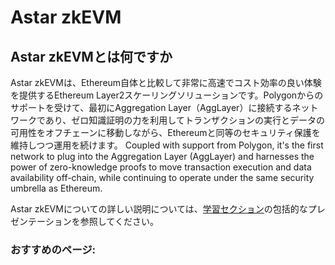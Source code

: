 # Astar zkEVM

## Astar zkEVMとは何ですか

Astar zkEVMは、Ethereum自体と比較して非常に高速でコスト効率の良い体験を提供するEthereum Layer2スケーリングソリューションです。Polygonからのサポートを受けて、最初にAggregation Layer（AggLayer）に接続するネットワークであり、ゼロ知識証明の力を利用してトランザクションの実行とデータの可用性をオフチェーンに移動しながら、Ethereumと同等のセキュリティ保護を維持しつつ運用を続けます。 Coupled with support from Polygon, it's the first network to plug into the Aggregation Layer (AggLayer) and harnesses the power of zero-knowledge proofs to move transaction execution and data availability off-chain, while continuing to operate under the same security umbrella as Ethereum.

Astar zkEVMについての詳しい説明については、[学習セクション](/docs/learn/zkEVM/)の包括的なプレゼンテーションを参照してください。

### おすすめのページ:


